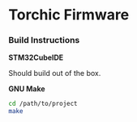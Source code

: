 # Torchic Firmware

### Build Instructions

**STM32CubeIDE**

Should build out of the box.

**GNU Make**

```bash
cd /path/to/project
make
```

